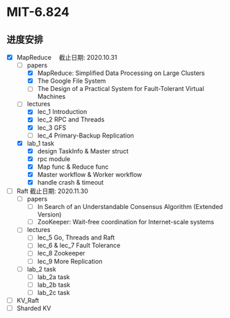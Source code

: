 # MIT-6.824

## 进度安排

- [x] MapReduce 　截止日期: 2020.10.31
  - [ ] papers
    - [x] MapReduce: Simplified Data Processing on Large Clusters
    - [x] The Google File System
    - [ ] The Design of a Practical System for Fault-Tolerant Virtual Machines
  - [ ] lectures
    - [x] lec_1 Introduction
    - [x] lec_2 RPC and Threads
    - [x] lec_3 GFS
    - [ ] lec_4 Primary-Backup Replication
  - [x] lab_1 task
    - [x] design TaskInfo & Master struct
    - [x] rpc module
    - [x] Map func & Reduce func
    - [x] Master workflow & Worker workflow
    - [x] handle crash & timeout
- [ ] Raft 截止日期: 2020.11.30
  - [ ] papers
    - [ ] In Search of an Understandable Consensus Algorithm (Extended Version)
    - [ ] ZooKeeper: Wait-free coordination for Internet-scale systems
  - [ ] lectures
    - [ ] lec_5 Go, Threads and Raft
    - [ ] lec_6 & lec_7 Fault Tolerance
    - [ ] lec_8 Zookeeper
    - [ ] lec_9 More Replication
  - [ ] lab_2 task
    - [ ] lab_2a task
    - [ ] lab_2b task
    - [ ] lab_2c task
- [ ] KV_Raft
- [ ] Sharded KV
